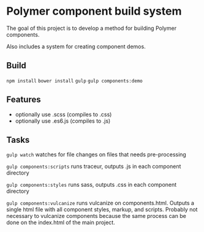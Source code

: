 Polymer component build system
=====

The goal of this project is to develop a method for building Polymer components.

Also includes a system for creating component demos.


Build
-----
`npm install`
`bower install`
`gulp`
`gulp components:demo`


Features
---------
- optionally use .scss (compiles to .css)
- optionally use .es6.js (compiles to .js)



Tasks
------

`gulp watch` watches for file changes on files that needs pre-processing

`gulp components:scripts` runs traceur, outputs .js in each component directory

`gulp components:styles` runs sass, outputs .css in each component directory

`gulp components:vulcanize` runs vulcanize on components.html. Outputs a single html file with all component styles, markup, and scripts. Probably not necessary to vulcanize components because the same process can be done on the index.html of the main project.

